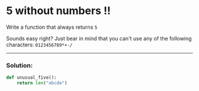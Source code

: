 # 5 without numbers !!

Write a function that always returns `5`

Sounds easy right? Just bear in mind that you can't use any of the following characters: `0123456789*+-/`

---

### Solution:

```python
def unusual_five():
    return len("abcde")
```
